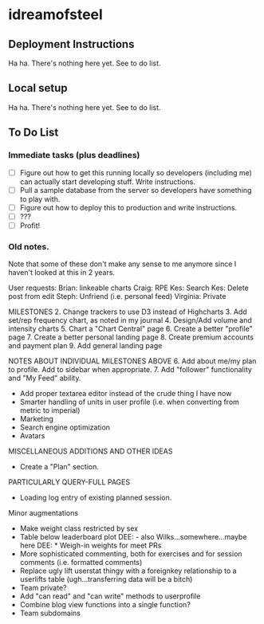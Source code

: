 # idreamofsteel

## Deployment Instructions

Ha ha. There's nothing here yet. See to do list.

## Local setup

Ha ha. There's nothing here yet. See to do list.

## To Do List

### Immediate tasks (plus deadlines)
* [ ] Figure out how to get this running locally so developers (including me) can actually start developing stuff. Write instructions.
* [ ] Pull a sample database from the server so developers have something to play with.
* [ ] Figure out how to deploy this to production and write instructions.
* [ ] ???
* [ ] Profit!

### Old notes.
Note that some of these don't make any sense to me anymore since I haven't looked at this in 2 years.

User requests:
Brian: linkeable charts
Craig: RPE
Kes: Search
Kes: Delete post from edit
Steph: Unfriend (i.e. personal feed)
Virginia: Private

MILESTONES
2. Change trackers to use D3 instead of Highcharts
3. Add set/rep frequency chart, as noted in my journal
4. Design/Add volume and intensity charts
5. Chart a "Chart Central" page
6. Create a better "profile" page
7. Create a better personal landing page
8. Create premium accounts and payment plan
9. Add general landing page

NOTES ABOUT INDIVIDUAL MILESTONES ABOVE
6. Add about me/my plan to profile. Add to sidebar when appropriate.
7. Add "follower" functionality and "My Feed" ability.
* Add proper textarea editor instead of the crude thing I have now
* Smarter handling of units in user profile (i.e. when converting from metric to imperial)
* Marketing
* Search engine optimization
* Avatars

MISCELLANEOUS ADDITIONS AND OTHER IDEAS
* Create a "Plan" section.

PARTICULARLY QUERY-FULL PAGES
* Loading log entry of existing planned session.

Minor augmentations
* Make weight class restricted by sex
* Table below leaderboard plot
	DEE: - also Wilks...somewhere...maybe here
DEE: * Weigh-in weights for meet PRs
* More sophisticated commenting, both for exercises and for session comments (i.e. formatted comments)
* Replace ugly lift userstat thingy with a foreignkey relationship to a userlifts table (ugh...transferring data will be a bitch)
* Team private?
* Add "can read" and "can write" methods to userprofile
* Combine blog view functions into a single function?
* Team subdomains
